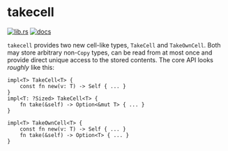# takecell

[![lib.rs](https://img.shields.io/badge/lib.rs-%20-8844ff)](https://lib.rs/crates/takecell)
[![docs](https://docs.rs/takecell/badge.svg)](https://docs.rs/takecell)

`takecell` provides two new cell-like types, `TakeCell` and `TakeOwnCell`.
 Both may store arbitrary non-`Copy` types, can be read from at most once and
provide direct unique access to the stored contents. The core API looks
_roughly_ like this:

```rust,ignore
impl<T> TakeCell<T> {
    const fn new(v: T) -> Self { ... }
}
impl<T: ?Sized> TakeCell<T> {
    fn take(&self) -> Option<&mut T> { ... }
}

impl<T> TakeOwnCell<T> {
    const fn new(v: T) -> Self { ... }
    fn take(&self) -> Option<T> { ... }
}
```
